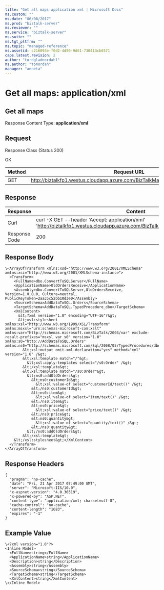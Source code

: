 ```yaml
---
title: "Get all maps application xml | Microsoft Docs"
ms.custom: ""
ms.date: "06/08/2017"
ms.prod: "biztalk-server"
ms.reviewer: ""
ms.service: "biztalk-server"
ms.suite: ""
ms.tgt_pltfrm: ""
ms.topic: "managed-reference"
ms.assetid: c216093e-f0d2-4d50-9d61-730413cb6571
caps.latest.revision: 2
author: "tordgladnordahl"
ms.author: "tonordah"
manager: "anneta"
---
```

# Get all maps: application/xml
## Get all maps

  Response Content Type: **application/xml**

Request
---
Response Class (Status 200)

OK

Method  | Request URL
------------- | -------------
GET  |http://biztalkfp1.westus.cloudapp.azure.com/BizTalkManagementService/Transforms |

Response
---

| Response | Content          |
| ------------- | ----------- |
| Curl | curl -X GET --header 'Accept: application/xml' 'http://biztalkfp1.westus.cloudapp.azure.com/BizTalkManagementService/Transforms' |
| Response Code | 200|

## Response Body


```
\<ArrayOfTransform xmlns:xsd="http://www.w3.org/2001/XMLSchema" xmlns:xsi="http://www.w3.org/2001/XMLSchema-instance">
  <Transform>
    <FullName>dbo.ConvertToSQLServer</FullName>
    <ApplicationName>OldOrdersReceive</ApplicationName>
    <Assembly>dbo.ConvertToSQLServer,OldOrdersReceive, Version=1.0.0.0, Culture=neutral, PublicKeyToken=2aa35c52bb10d3e0</Assembly>
    <SourceSchema>AddDataToSQL.Orders</SourceSchema>
    <TargetSchema>AddDataToSQL.TypedProcedure_dbo</TargetSchema>
    <XmlContent>
      &lt;?xml version="1.0" encoding="UTF-16"?&gt;
      &lt;xsl:stylesheet xmlns:xsl="http://www.w3.org/1999/XSL/Transform" xmlns:msxsl="urn:schemas-microsoft-com:xslt" xmlns:var="http://schemas.microsoft.com/BizTalk/2003/var" exclude-result-prefixes="msxsl var s0" version="1.0" xmlns:s0="http://AddDataToSQL.Orders" xmlns:ns0="http://schemas.microsoft.com/Sql/2008/05/TypedProcedures/dbo"&gt;
        &lt;xsl:output omit-xml-declaration="yes" method="xml" version="1.0" /&gt;
        &lt;xsl:template match="/"&gt;
          &lt;xsl:apply-templates select="/s0:Order" /&gt;
        &lt;/xsl:template&gt;
        &lt;xsl:template match="/s0:Order"&gt;
          &lt;ns0:addOldOrders&gt;
            &lt;ns0:customerId&gt;
              &lt;xsl:value-of select="customerId/text()" /&gt;
            &lt;/ns0:customerId&gt;
            &lt;ns0:item&gt;
              &lt;xsl:value-of select="item/text()" /&gt;
            &lt;/ns0:item&gt;
            &lt;ns0:price&gt;
              &lt;xsl:value-of select="price/text()" /&gt;
            &lt;/ns0:price&gt;
            &lt;ns0:quantity&gt;
              &lt;xsl:value-of select="quantity/text()" /&gt;
            &lt;/ns0:quantity&gt;
          &lt;/ns0:addOldOrders&gt;
        &lt;/xsl:template&gt;
    &lt;/xsl:stylesheet&gt;</XmlContent>
  </Transform>
</ArrayOfTransform>
```


Response Headers
---

```
{
  "pragma": "no-cache",
  "date": "Fri, 21 Apr 2017 07:49:00 GMT",
  "server": "Microsoft-IIS/10.0",
  "x-aspnet-version": "4.0.30319",
  "x-powered-by": "ASP.NET",
  "content-type": "application/xml; charset=utf-8",
  "cache-control": "no-cache",
  "content-length": "1683",
  "expires": "-1"
}
```

Example Value
---

```
\<?xml version="1.0"?>
<Inline Model>
  <FullName>string</FullName>
  <ApplicationName>string</ApplicationName>
  <Description>string</Description>
  <Assembly>string</Assembly>
  <SourceSchema>string</SourceSchema>
  <TargetSchema>string</TargetSchema>
  <XmlContent>string</XmlContent>
\</Inline Model>

```
